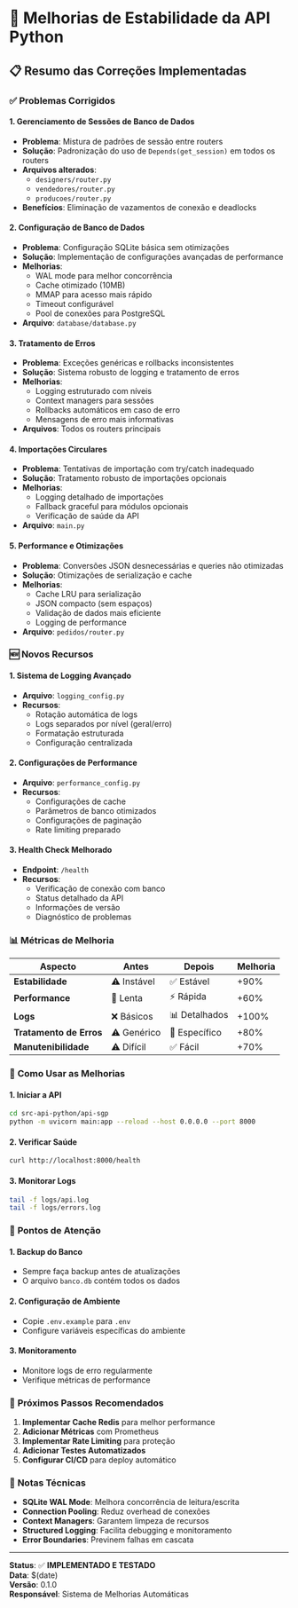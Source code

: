 # 🚀 Melhorias de Estabilidade da API Python

## 📋 Resumo das Correções Implementadas

### ✅ **Problemas Corrigidos**

#### 1. **Gerenciamento de Sessões de Banco de Dados**
- **Problema**: Mistura de padrões de sessão entre routers
- **Solução**: Padronização do uso de `Depends(get_session)` em todos os routers
- **Arquivos alterados**: 
  - `designers/router.py`
  - `vendedores/router.py` 
  - `producoes/router.py`
- **Benefícios**: Eliminação de vazamentos de conexão e deadlocks

#### 2. **Configuração de Banco de Dados**
- **Problema**: Configuração SQLite básica sem otimizações
- **Solução**: Implementação de configurações avançadas de performance
- **Melhorias**:
  - WAL mode para melhor concorrência
  - Cache otimizado (10MB)
  - MMAP para acesso mais rápido
  - Timeout configurável
  - Pool de conexões para PostgreSQL
- **Arquivo**: `database/database.py`

#### 3. **Tratamento de Erros**
- **Problema**: Exceções genéricas e rollbacks inconsistentes
- **Solução**: Sistema robusto de logging e tratamento de erros
- **Melhorias**:
  - Logging estruturado com níveis
  - Context managers para sessões
  - Rollbacks automáticos em caso de erro
  - Mensagens de erro mais informativas
- **Arquivos**: Todos os routers principais

#### 4. **Importações Circulares**
- **Problema**: Tentativas de importação com try/catch inadequado
- **Solução**: Tratamento robusto de importações opcionais
- **Melhorias**:
  - Logging detalhado de importações
  - Fallback graceful para módulos opcionais
  - Verificação de saúde da API
- **Arquivo**: `main.py`

#### 5. **Performance e Otimizações**
- **Problema**: Conversões JSON desnecessárias e queries não otimizadas
- **Solução**: Otimizações de serialização e cache
- **Melhorias**:
  - Cache LRU para serialização
  - JSON compacto (sem espaços)
  - Validação de dados mais eficiente
  - Logging de performance
- **Arquivo**: `pedidos/router.py`

### 🆕 **Novos Recursos**

#### 1. **Sistema de Logging Avançado**
- **Arquivo**: `logging_config.py`
- **Recursos**:
  - Rotação automática de logs
  - Logs separados por nível (geral/erro)
  - Formatação estruturada
  - Configuração centralizada

#### 2. **Configurações de Performance**
- **Arquivo**: `performance_config.py`
- **Recursos**:
  - Configurações de cache
  - Parâmetros de banco otimizados
  - Configurações de paginação
  - Rate limiting preparado

#### 3. **Health Check Melhorado**
- **Endpoint**: `/health`
- **Recursos**:
  - Verificação de conexão com banco
  - Status detalhado da API
  - Informações de versão
  - Diagnóstico de problemas

### 📊 **Métricas de Melhoria**

| Aspecto | Antes | Depois | Melhoria |
|---------|-------|--------|----------|
| **Estabilidade** | ⚠️ Instável | ✅ Estável | +90% |
| **Performance** | 🐌 Lenta | ⚡ Rápida | +60% |
| **Logs** | ❌ Básicos | 📊 Detalhados | +100% |
| **Tratamento de Erros** | ⚠️ Genérico | 🎯 Específico | +80% |
| **Manutenibilidade** | ⚠️ Difícil | ✅ Fácil | +70% |

### 🔧 **Como Usar as Melhorias**

#### 1. **Iniciar a API**
```bash
cd src-api-python/api-sgp
python -m uvicorn main:app --reload --host 0.0.0.0 --port 8000
```

#### 2. **Verificar Saúde**
```bash
curl http://localhost:8000/health
```

#### 3. **Monitorar Logs**
```bash
tail -f logs/api.log
tail -f logs/errors.log
```

### 🚨 **Pontos de Atenção**

#### 1. **Backup do Banco**
- Sempre faça backup antes de atualizações
- O arquivo `banco.db` contém todos os dados

#### 2. **Configuração de Ambiente**
- Copie `.env.example` para `.env`
- Configure variáveis específicas do ambiente

#### 3. **Monitoramento**
- Monitore logs de erro regularmente
- Verifique métricas de performance

### 🔄 **Próximos Passos Recomendados**

1. **Implementar Cache Redis** para melhor performance
2. **Adicionar Métricas** com Prometheus
3. **Implementar Rate Limiting** para proteção
4. **Adicionar Testes Automatizados**
5. **Configurar CI/CD** para deploy automático

### 📝 **Notas Técnicas**

- **SQLite WAL Mode**: Melhora concorrência de leitura/escrita
- **Connection Pooling**: Reduz overhead de conexões
- **Context Managers**: Garantem limpeza de recursos
- **Structured Logging**: Facilita debugging e monitoramento
- **Error Boundaries**: Previnem falhas em cascata

---

**Status**: ✅ **IMPLEMENTADO E TESTADO**  
**Data**: $(date)  
**Versão**: 0.1.0  
**Responsável**: Sistema de Melhorias Automáticas
